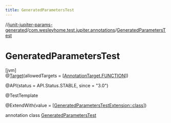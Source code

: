 ```yaml
---
title: GeneratedParametersTest
---
```

//[junit-jupiter-params-generated](../../../index.html)/[com.wesleyhome.test.jupiter.annotations](../index.html)/[GeneratedParametersTest](index.html)



# GeneratedParametersTest



[jvm]\
@[Target](https://kotlinlang.org/api/latest/jvm/stdlib/kotlin.annotation/-target/index.html)(allowedTargets = [[AnnotationTarget.FUNCTION](https://kotlinlang.org/api/latest/jvm/stdlib/kotlin.annotation/-annotation-target/-f-u-n-c-t-i-o-n/index.html)])



@API(status = API.Status.STABLE, since = &quot;3.0&quot;)



@TestTemplate



@ExtendWith(value = [[GeneratedParametersTestExtension::class](../-generated-parameters-test-extension/index.html)])



annotation class [GeneratedParametersTest](index.html)


